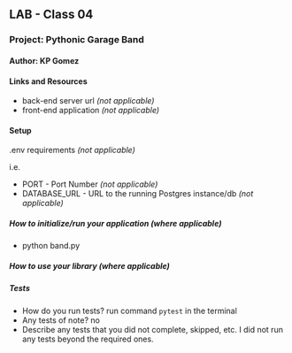 ## LAB - Class 04
### Project: Pythonic Garage Band
#### Author: KP Gomez
#### Links and Resources
- back-end server url *(not applicable)*
- front-end application *(not applicable)*
#### Setup
.env requirements *(not applicable)*

i.e.

- PORT - Port Number *(not applicable)*
- DATABASE_URL - URL to the running Postgres instance/db *(not applicable)*

##### How to initialize/run your application (where applicable)
- python band.py
##### How to use your library (where applicable)
##### Tests
- How do you run tests? run command `pytest` in the terminal
- Any tests of note? no
- Describe any tests that you did not complete, skipped, etc. I did not run any tests beyond the required ones. 
